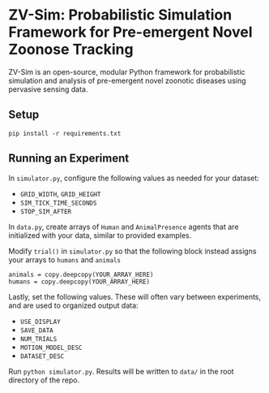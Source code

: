 # ZV-Sim: Probabilistic Simulation Framework for Pre-emergent Novel Zoonose Tracking

ZV-Sim is an open-source, modular Python framework for probabilistic simulation and analysis of pre-emergent novel zoonotic diseases using pervasive sensing data.

## Setup
`pip install -r requirements.txt`

## Running an Experiment
In `simulator.py`, configure the following values as needed for your dataset:

- `GRID_WIDTH`, `GRID_HEIGHT`
- `SIM_TICK_TIME_SECONDS`
- `STOP_SIM_AFTER`

In `data.py`, create arrays of `Human` and `AnimalPresence` agents that are initialized with your data, similar to provided examples. 

Modify `trial()` in `simulator.py` so that the following block instead assigns your arrays to `humans` and `animals`

```
animals = copy.deepcopy(YOUR_ARRAY_HERE)
humans = copy.deepcopy(YOUR_ARRAY_HERE)
```

Lastly, set the following values. These will often vary between experiments, and are used to organized output data:

- `USE_DISPLAY`
- `SAVE_DATA`
- `NUM_TRIALS`
- `MOTION_MODEL_DESC`
- `DATASET_DESC`

Run `python simulator.py`. Results will be written to `data/` in the root directory of the repo. 